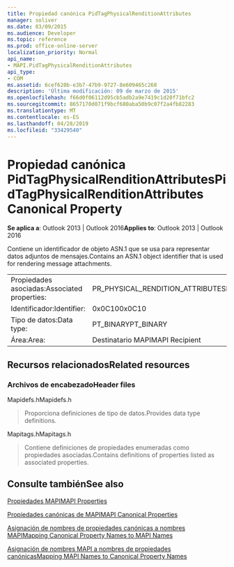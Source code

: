 ```yaml
---
title: Propiedad canónica PidTagPhysicalRenditionAttributes
manager: soliver
ms.date: 03/09/2015
ms.audience: Developer
ms.topic: reference
ms.prod: office-online-server
localization_priority: Normal
api_name:
- MAPI.PidTagPhysicalRenditionAttributes
api_type:
- COM
ms.assetid: 6cef620b-e3b7-47b9-9727-8e609465c268
description: 'Última modificación: 09 de marzo de 2015'
ms.openlocfilehash: f66d0f06112d95cb5adb2a9e7419c1d20f71bfc2
ms.sourcegitcommit: 8657170d071f9bcf680aba50b9c07f2a4fb82283
ms.translationtype: MT
ms.contentlocale: es-ES
ms.lasthandoff: 04/28/2019
ms.locfileid: "33429540"
---
```

# <a name="pidtagphysicalrenditionattributes-canonical-property"></a><span data-ttu-id="a7a19-103">Propiedad canónica PidTagPhysicalRenditionAttributes</span><span class="sxs-lookup"><span data-stu-id="a7a19-103">PidTagPhysicalRenditionAttributes Canonical Property</span></span>

  
  
<span data-ttu-id="a7a19-104">**Se aplica a**: Outlook 2013 | Outlook 2016</span><span class="sxs-lookup"><span data-stu-id="a7a19-104">**Applies to**: Outlook 2013 | Outlook 2016</span></span> 
  
<span data-ttu-id="a7a19-105">Contiene un identificador de objeto ASN.1 que se usa para representar datos adjuntos de mensajes.</span><span class="sxs-lookup"><span data-stu-id="a7a19-105">Contains an ASN.1 object identifier that is used for rendering message attachments.</span></span>
  
|||
|:-----|:-----|
|<span data-ttu-id="a7a19-106">Propiedades asociadas:</span><span class="sxs-lookup"><span data-stu-id="a7a19-106">Associated properties:</span></span>  <br/> |<span data-ttu-id="a7a19-107">PR_PHYSICAL_RENDITION_ATTRIBUTES</span><span class="sxs-lookup"><span data-stu-id="a7a19-107">PR_PHYSICAL_RENDITION_ATTRIBUTES</span></span>  <br/> |
|<span data-ttu-id="a7a19-108">Identificador:</span><span class="sxs-lookup"><span data-stu-id="a7a19-108">Identifier:</span></span>  <br/> |<span data-ttu-id="a7a19-109">0x0C10</span><span class="sxs-lookup"><span data-stu-id="a7a19-109">0x0C10</span></span>  <br/> |
|<span data-ttu-id="a7a19-110">Tipo de datos:</span><span class="sxs-lookup"><span data-stu-id="a7a19-110">Data type:</span></span>  <br/> |<span data-ttu-id="a7a19-111">PT_BINARY</span><span class="sxs-lookup"><span data-stu-id="a7a19-111">PT_BINARY</span></span>  <br/> |
|<span data-ttu-id="a7a19-112">Área:</span><span class="sxs-lookup"><span data-stu-id="a7a19-112">Area:</span></span>  <br/> |<span data-ttu-id="a7a19-113">Destinatario MAPI</span><span class="sxs-lookup"><span data-stu-id="a7a19-113">MAPI Recipient</span></span>  <br/> |
   
## <a name="related-resources"></a><span data-ttu-id="a7a19-114">Recursos relacionados</span><span class="sxs-lookup"><span data-stu-id="a7a19-114">Related resources</span></span>

### <a name="header-files"></a><span data-ttu-id="a7a19-115">Archivos de encabezado</span><span class="sxs-lookup"><span data-stu-id="a7a19-115">Header files</span></span>

<span data-ttu-id="a7a19-116">Mapidefs.h</span><span class="sxs-lookup"><span data-stu-id="a7a19-116">Mapidefs.h</span></span>
  
> <span data-ttu-id="a7a19-117">Proporciona definiciones de tipo de datos.</span><span class="sxs-lookup"><span data-stu-id="a7a19-117">Provides data type definitions.</span></span>
    
<span data-ttu-id="a7a19-118">Mapitags.h</span><span class="sxs-lookup"><span data-stu-id="a7a19-118">Mapitags.h</span></span>
  
> <span data-ttu-id="a7a19-119">Contiene definiciones de propiedades enumeradas como propiedades asociadas.</span><span class="sxs-lookup"><span data-stu-id="a7a19-119">Contains definitions of properties listed as associated properties.</span></span>
    
## <a name="see-also"></a><span data-ttu-id="a7a19-120">Consulte también</span><span class="sxs-lookup"><span data-stu-id="a7a19-120">See also</span></span>



[<span data-ttu-id="a7a19-121">Propiedades MAPI</span><span class="sxs-lookup"><span data-stu-id="a7a19-121">MAPI Properties</span></span>](mapi-properties.md)
  
[<span data-ttu-id="a7a19-122">Propiedades canónicas de MAPI</span><span class="sxs-lookup"><span data-stu-id="a7a19-122">MAPI Canonical Properties</span></span>](mapi-canonical-properties.md)
  
[<span data-ttu-id="a7a19-123">Asignación de nombres de propiedades canónicas a nombres MAPI</span><span class="sxs-lookup"><span data-stu-id="a7a19-123">Mapping Canonical Property Names to MAPI Names</span></span>](mapping-canonical-property-names-to-mapi-names.md)
  
[<span data-ttu-id="a7a19-124">Asignación de nombres MAPI a nombres de propiedades canónicas</span><span class="sxs-lookup"><span data-stu-id="a7a19-124">Mapping MAPI Names to Canonical Property Names</span></span>](mapping-mapi-names-to-canonical-property-names.md)

